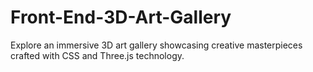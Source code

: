 # Front-End-3D-Art-Gallery
Explore an immersive 3D art gallery showcasing creative masterpieces crafted with CSS and Three.js technology.
